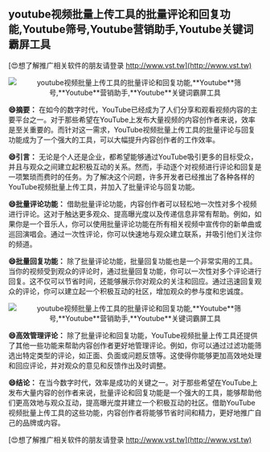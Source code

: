 ## **youtube视频批量上传工具的批量评论和回复功能,**Youtube**筛号,**Youtube**营销助手,**Youtube**关键词霸屏工具**

[😍想了解推广相关软件的朋友请登录 http://www.vst.tw](http://www.vst.tw)

 <center><img src="https://vst.tw/MP4/tuiguang/png/4.png" alt="youtube视频批量上传工具的批量评论和回复功能,**Youtube**筛号,**Youtube**营销助手,**Youtube**关键词霸屏工具"></center>

**😄摘要：**
在如今的数字时代，YouTube已经成为了人们分享和观看视频内容的主要平台之一。对于那些希望在YouTube上发布大量视频的内容创作者来说，效率是至关重要的。而针对这一需求，YouTube视频批量上传工具的批量评论与回复功能成为了一个强大的工具，可以大幅提升内容创作者的工作效率。

**😄引言：**
无论是个人还是企业，都希望能够通过YouTube吸引更多的目标受众，并且与观众之间建立起积极互动的关系。然而，手动逐个对视频进行评论和回复是一项繁琐而费时的任务。为了解决这个问题，许多开发者已经推出了各种各样的YouTube视频批量上传工具，并加入了批量评论与回复功能。

**😄批量评论功能：**
借助批量评论功能，内容创作者可以轻松地一次性对多个视频进行评论。这对于触达更多观众、提高曝光度以及传递信息非常有帮助。例如，如果你是一个音乐人，你可以使用批量评论功能在所有相关视频中宣传你的新单曲或巡回演唱会。通过一次性评论，你可以快速地与观众建立联系，并吸引他们关注你的频道。

**😄批量回复功能：**
除了批量评论功能，批量回复功能也是一个非常实用的工具。当你的视频受到观众的评论时，通过批量回复功能，你可以一次性对多个评论进行回复。这不仅可以节省时间，还能够展示你对观众的关注和回应。通过迅速回复观众的评论，你可以建立起一个积极互动的社区，增加观众的参与度和忠诚度。

 <center><img src="https://vst.tw/MP4/tuiguang/png/6.png" alt="youtube视频批量上传工具的批量评论和回复功能,**Youtube**筛号,**Youtube**营销助手,**Youtube**关键词霸屏工具"></center>

**😄高效管理评论：**
除了批量评论和回复功能，YouTube视频批量上传工具还提供了其他一些功能来帮助内容创作者更好地管理评论。例如，你可以通过过滤功能筛选出特定类型的评论，如正面、负面或问题反馈等。这使得你能够更加高效地处理和回应评论，并对观众的意见和反馈作出及时调整。

**😄结论：**
在当今数字时代，效率是成功的关键之一。对于那些希望在YouTube上发布大量内容的创作者来说，批量评论和回复功能是一个强大的工具，能够帮助他们更高效地与观众互动，提高曝光度并建立一个积极互动的社区。借助YouTube视频批量上传工具的这些功能，内容创作者将能够节省时间和精力，更好地推广自己的品牌或内容。

[😍想了解推广相关软件的朋友请登录 http://www.vst.tw](http://www.vst.tw)



